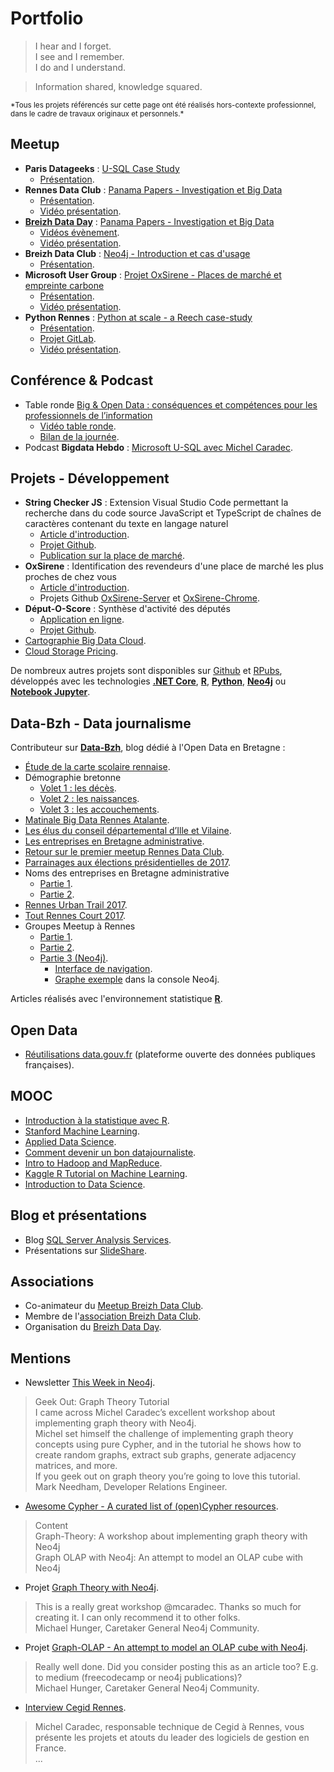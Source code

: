 # Portfolio

<link rel="stylesheet" href="https://use.fontawesome.com/releases/v5.7.2/css/all.css" integrity="sha384-fnmOCqbTlWIlj8LyTjo7mOUStjsKC4pOpQbqyi7RrhN7udi9RwhKkMHpvLbHG9Sr" crossorigin="anonymous">

> I hear and I forget.  
> I see and I remember.  
> I do and I understand.

> Information shared, knowledge squared.

<small>
*Tous les projets référencés sur cette page ont été réalisés hors-contexte professionnel, dans le cadre de travaux originaux et personnels.*
</small>

## Meetup

<i class="fab fa-meetup fa-4x"></i>

- **Paris Datageeks** : [U-SQL Case Study](https://www.meetup.com/fr-FR/Paris-Datageeks/events/234174268/)
  - [Présentation](https://www.slideshare.net/mcaradec/paris-dldatageeks-meetup-05102016).
- **Rennes Data Club** : [Panama Papers - Investigation et Big Data](https://www.meetup.com/fr-FR/Rennes-Data-Club/events/237520740/)
  - [Présentation](https://github.com/michelcaradec/Panama-Papers).
  - [Vidéo présentation](https://youtu.be/9iGVzYIBelw).
- **[Breizh Data Day](https://breizhdataday.github.io/)** : [Panama Papers - Investigation et Big Data](https://github.com/breizhdataday/BreizhDataDay1)
  - [Vidéos évènement](https://www.youtube.com/watch?v=nTMbH2c3u_A&list=PLsBLUu9leTLaMWncLJ0SK-0tLi8-nWulj).
  - [Vidéo présentation](https://youtu.be/gyY_2kMAf08).
- **Breizh Data Club** : [Neo4j - Introduction et cas d'usage](https://www.meetup.com/fr-FR/Breizh-Data-Club/events/248016369/)
  - [Présentation](https://michelcaradec.github.io/Neo4j%20Introduction/index.html).
- **Microsoft User Group** : [Projet OxSirene - Places de marché et empreinte carbone](https://www.meetup.com/fr-FR/Microsoft-User-Group-Rennes/events/261257377/)
  - [Présentation](https://github.com/michelcaradec/michelcaradec.github.io/tree/master/OxSirene).
  - [Vidéo présentation](https://youtu.be/x-lm7UE26g4).
- **Python Rennes** : [Python at scale - a Reech case-study](https://www.meetup.com/python-rennes/events/284605135/)
  - [Présentation](https://gitlab.com/reech-oss/meetup/meetup-python-rennes-at-scale/-/blob/main/assets/Meetup%20Python%20Rennes%20-%20Python%20At%20Scale.pdf).
  - [Projet GitLab](https://gitlab.com/reech-oss/meetup/meetup-python-rennes-at-scale).
  - [Vidéo présentation](https://youtu.be/Jj3GRaOMpI8).

## Conférence & Podcast

<i class="fas fa-microphone-alt fa-4x"></i>

- Table ronde [Big & Open Data : conséquences et compétences pour les professionnels de l’information](https://jerennes2015.sciencesconf.org/resource/page/id/5)
  - [Vidéo table ronde](https://www.lairedu.fr/media/video/conference/les-professionnels-de-linformation-face-aux-data/).
  - [Bilan de la journée](https://www.lairedu.fr/collection/journee-detude-big-et-open-data/).
- Podcast **Bigdata Hebdo** : [Microsoft U-SQL avec Michel Caradec](https://www.spreaker.com/user/vhe74/episode-35-microsoft-u-sql-avec-michel-c).

## Projets - Développement

<i class="fas fa-project-diagram fa-4x"></i>

- **String Checker JS** : Extension Visual Studio Code permettant la recherche dans du code source JavaScript et TypeScript de chaînes de caractères contenant du texte en langage naturel
  - [Article d'introduction](https://www.linkedin.com/pulse/string-checker-js-pr%C3%A9paration-%C3%A0-la-traduction-michel-caradec).
  - [Projet Github](https://github.com/michelcaradec/string-checker-js).
  - [Publication sur la place de marché](https://marketplace.visualstudio.com/items?itemName=michel-caradec.string-checker-js).
- **OxSirene** : Identification des revendeurs d'une place de marché les plus proches de chez vous
  - [Article d'introduction](https://www.linkedin.com/pulse/oxsirene-identification-des-revendeurs-dune-place-de-michel-caradec).
  - Projets Github [OxSirene-Server](https://github.com/michelcaradec/oxsirene-server) et [OxSirene-Chrome](https://github.com/michelcaradec/oxsirene-chrome).
- **Déput-O-Score** : Synthèse d'activité des députés
  - [Application en ligne](https://mcaradec.shinyapps.io/Deput-O-Score/).
  - [Projet Github](https://github.com/michelcaradec/deput-o-score/).
- [Cartographie Big Data Cloud](https://goo.gl/8rY508).
- [Cloud Storage Pricing](https://mcaradec.shinyapps.io/CloudStoragePricing/).

De nombreux autres projets sont disponibles sur [Github](https://github.com/michelcaradec/) et [RPubs](http://rpubs.com/mcaradec), développés avec les technologies **[.NET Core](https://dotnet.microsoft.com)**, **[R](https://cran.r-project.org)**, **[Python](https://www.python.org)**, **[Neo4j](https://neo4j.com)** ou **[Notebook Jupyter](https://jupyter.org)**.

## Data-Bzh - Data journalisme

<i class="fab fa-r-project fa-4x"></i>

Contributeur sur **[Data-Bzh](http://data-bzh.fr/)**, blog dédié à l'Open Data en Bretagne :

- [Étude de la carte scolaire rennaise](http://data-bzh.fr/etude-de-la-carte-scolaire-rennaise/).
- Démographie bretonne
  - [Volet 1 : les décès](http://data-bzh.fr/demographie-bretonne-volet-1-les-deces/).
  - [Volet 2 : les naissances](http://data-bzh.fr/demographie-bretonne-volet-2-les-naissances/).
  - [Volet 3 : les accouchements](http://data-bzh.fr/demographie-bretonne-volet-3-accouchements/).
- [Matinale Big Data Rennes Atalante](http://data-bzh.fr/matinale-big-data-rennes-atalante/).
- [Les élus du conseil départemental d’Ille et Vilaine](http://data-bzh.fr/elus-conseil-departemental-dille-vilaine/).
- [Les entreprises en Bretagne administrative](http://data-bzh.fr/entreprises-bretagne-administrative/).
- [Retour sur le premier meetup Rennes Data Club](http://data-bzh.fr/retour-sur-le-premier-meetup-rennes-data-club/).
- [Parrainages aux élections présidentielles de 2017](http://data-bzh.fr/parrainages-aux-elections-presidentielles-de-2017/).
- Noms des entreprises en Bretagne administrative
  - [Partie 1](http://data-bzh.fr/noms-entreprises-bretagne-administrative-partie-1/).
  - [Partie 2](http://data-bzh.fr/noms-entreprises-bretagne-administrative-partie-2/).
- [Rennes Urban Trail 2017](http://data-bzh.fr/rennes-urban-trail-2017/).
- [Tout Rennes Court 2017](http://data-bzh.fr/rennes-court-2017/).
- Groupes Meetup à Rennes
  - [Partie 1](http://data-bzh.fr/groupes-meetup-a-rennes-partie-1/).
  - [Partie 2](http://data-bzh.fr/groupes-meetup-a-rennes-partie-2/).
  - [Partie 3 (Neo4j)](http://data-bzh.fr/groupes-meetup-a-rennes-partie-3-neo4j/).
    - [Interface de navigation](https://michelcaradec.github.io/MeetupRennes/member_to_group/index.html).
    - [Graphe exemple](http://console.neo4j.org/?id=l771u9) dans la console Neo4j.

Articles réalisés avec l'environnement statistique **[R](https://cran.r-project.org)**.

## Open Data

<i class="fab fa-osi fa-4x"></i>

- [Réutilisations data.gouv.fr](https://www.data.gouv.fr/fr/users/michel-caradec/) (plateforme ouverte des données publiques françaises).

## MOOC

<i class="fas fa-graduation-cap fa-4x"></i>

- [Introduction à la statistique avec R](https://www.fun-mooc.fr/courses/course-v1:UPSUD+42001+session09/ed827b15762542189af573ef096521f3/).
- [Stanford Machine Learning](https://www.coursera.org/learn/machine-learning).
- [Applied Data Science](https://www.classcentral.com/course/open-education-by-blackboard-applied-data-science-an-introduction-1806).
- [Comment devenir un bon datajournaliste](https://mooc.rue89.com/courses/course-v1:TestX+TST-02+now/about).
- [Intro to Hadoop and MapReduce](https://eu.udacity.com/course/intro-to-hadoop-and-mapreduce--ud617).
- [Kaggle R Tutorial on Machine Learning](https://www.datacamp.com/community/open-courses/kaggle-r-tutorial-on-machine-learning).
- [Introduction to Data Science](https://www.udemy.com/course/introduction-to-data-science/).

## Blog et présentations

<i class="fas fa-blog fa-4x"></i>

- Blog [SQL Server Analysis Services](https://bimatters1403.wordpress.com).
- Présentations sur [SlideShare](http://www.slideshare.net/mcaradec/).

## Associations

<i class="fas fa-user-friends fa-4x"></i>

- Co-animateur du [Meetup Breizh Data Club](https://www.meetup.com/Breizh-Data-Club/).
- Membre de l'[association Breizh Data Club](http://breizhdataclub.org/).
- Organisation du [Breizh Data Day](https://breizhdataday.github.io).

## Mentions

<i class="fas fa-quote-right fa-4x"></i>

- Newsletter [This Week in Neo4j](https://neo4j.com/blog/this-week-neo4j-javascript-crud-apps-personalised-recommendation-engines-graph-theory-tutorial/).

> Geek Out: Graph Theory Tutorial  
> I came across Michel Caradec’s excellent workshop about implementing graph theory with Neo4j.  
> Michel set himself the challenge of implementing graph theory concepts using pure Cypher, and in the tutorial he shows how to create random graphs, extract sub graphs, generate adjacency matrices, and more.  
> If you geek out on graph theory you’re going to love this tutorial.  
> Mark Needham, Developer Relations Engineer.

- [Awesome Cypher - A curated list of (open)Cypher resources](https://github.com/szarnyasg/awesome-cypher).

> Content  
> Graph-Theory: A workshop about implementing graph theory with Neo4j  
> Graph OLAP with Neo4j: An attempt to model an OLAP cube with Neo4j

- Projet [Graph Theory with Neo4j](https://community.neo4j.com/t/graph-theory-with-neo4j/137).

> This is a really great workshop @mcaradec. Thanks so much for creating it. I can only recommend it to other folks.  
> Michael Hunger, Caretaker General Neo4j Community.

- Projet [Graph-OLAP - An attempt to model an OLAP cube with Neo4j](https://community.neo4j.com/t/graph-olap-an-attempt-to-model-an-olap-cube-with-neo4j/136).

> Really well done. Did you consider posting this as an article too? E.g. to medium (freecodecamp or neo4j publications)?  
> Michael Hunger, Caretaker General Neo4j Community.

- [Interview Cegid Rennes](https://www.blogdumoderateur.com/cegid-recrute-developpeurs-rennes/).

> Michel Caradec, responsable technique de Cegid à Rennes, vous présente les projets et atouts du leader des logiciels de gestion en France.  
> ...
